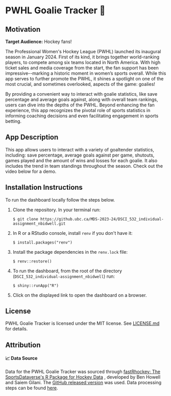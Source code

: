 # PWHL Goalie Tracker 🥅

## Motivation

**Target Audience:** Hockey fans!

The Professional Women's Hockey League (PWHL) launched its inaugural season in January 2024. First of its kind, it brings together world-ranking players, to compete among six teams located in North America. With high ticket sales and media coverage from the start, the fan support has been impressive--marking a historic moment in women’s sports overall. While this app serves to further promote the PWHL, it shines a spotlight on one of the most crucial, and sometimes overlooked, aspects of the game: goalies! 

By providing a convenient way to interact with goalie statistics, like save percentage and average goals against, along with overall team rankings, users can dive into the depths of the PWHL.  Beyond enhancing the fan experience, this app recognizes the pivotal role of sports statistics in informing coaching decisions and even facilitating engagement in sports betting. 

## App Description

This app allows users to interact with a variety of goaltender statistics, including: save percentage, average goals against per game, shutouts, games played and the amount of wins and losses for each goalie. It also includes the trend in team standings throughout the season. Check out the video below for a demo. 


## Installation Instructions 

To run the dashboard locally follow the steps below. 

1. Clone the repository. In your terminal run:

    ```console
    $ git clone https://github.ubc.ca/MDS-2023-24/DSCI_532_individual-assignment_nbidwell.git
    ```

2. In R or a RStudio console, install `renv` if you don't have it: 

    ```console
    $ install.packages("renv")
    ```
3. Install the package dependencies in the `renv.lock` file: 

    ```console
    $ renv::restore()
    ```

3. To run the dashboard, from the root of the directory (`DSCI_532_individual-assignment_nbidwell`) run: 

    ```console
    $ shiny::runApp("R")
    ```

4. Click on the displayed link to open the dashboard on a browser.


## License

PWHL Goalie Tracker is licensed under the MIT license. See [LICENSE.md](LICENSE.md) for details. 

## Attribution

#### 📈 Data Source

Data for the PWHL Goalie Tracker was sourced through [fastRhockey: The SportsDataverse's R Package for Hockey Data](https://fastRhockey.sportsdataverse.org) , developed by Ben Howell and Saiem Gilani. The [GitHub released version](https://github.com/sportsdataverse/fastRhockey) was used. Data processing steps can be found [here](https://github.ubc.ca/MDS-2023-24/DSCI_532_individual-assignment_nbidwell/blob/master/R/data_pull_process.R). 
